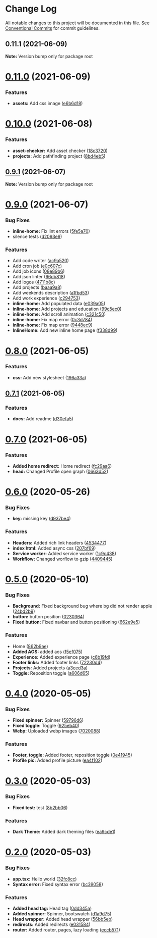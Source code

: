 # Change Log

All notable changes to this project will be documented in this file.
See [Conventional Commits](https://conventionalcommits.org) for commit guidelines.

## 0.11.1 (2021-06-09)

**Note:** Version bump only for package root





# [0.11.0](https://github.com/ticklepoke/Portfolio/compare/v0.10.0...v0.11.0) (2021-06-09)


### Features

* **assets:** Add css image ([e6b6d18](https://github.com/ticklepoke/Portfolio/commit/e6b6d18abe16a3924b8f196c022f13ee3e83a90b))





# [0.10.0](https://github.com/ticklepoke/Portfolio/compare/v0.9.1...v0.10.0) (2021-06-08)


### Features

* **asset-checker:** Add asset checker ([18c3720](https://github.com/ticklepoke/Portfolio/commit/18c3720c469785c70994f7850281a313a6d564ab))
* **projects:** Add pathfinding project ([8bd4eb5](https://github.com/ticklepoke/Portfolio/commit/8bd4eb5386f3a7906b0e89b21b64a10f5498a05b))





## [0.9.1](https://github.com/ticklepoke/Portfolio/compare/v0.9.0...v0.9.1) (2021-06-07)

**Note:** Version bump only for package root





# [0.9.0](https://github.com/ticklepoke/Portfolio/compare/v0.8.0...v0.9.0) (2021-06-07)


### Bug Fixes

* **inline-home:** Fix lint errors ([5fe5a70](https://github.com/ticklepoke/Portfolio/commit/5fe5a70b894009c654f9da3d4fa5f938958aa432))
* silence tests ([d2093e9](https://github.com/ticklepoke/Portfolio/commit/d2093e995b2ba39629ebdb612a4bbb3819efa6c8))


### Features

* Add code writer ([ac9a520](https://github.com/ticklepoke/Portfolio/commit/ac9a5204eee719873576309a7a31dec20b2c0790))
* Add cron job ([e0c607c](https://github.com/ticklepoke/Portfolio/commit/e0c607c20d1759a285b4c61de8c3061c44cdac4d))
* Add job icons ([08e89b6](https://github.com/ticklepoke/Portfolio/commit/08e89b63e56f160758b3ad0e1653794ef0995191))
* Add json linter ([66db818](https://github.com/ticklepoke/Portfolio/commit/66db8188e185daf03d41671e98f4d9f1cd0759b9))
* Add logos ([4711b8c](https://github.com/ticklepoke/Portfolio/commit/4711b8ccd85e4f52113ae358033318d70ec5954c))
* Add projects ([baaa9a8](https://github.com/ticklepoke/Portfolio/commit/baaa9a8301ad5c7dfc5e767925e0d0d594097fbb))
* Add weekends description ([a1fbd53](https://github.com/ticklepoke/Portfolio/commit/a1fbd5389742d21a7f180ebe6036374739aa9094))
* Add work experience ([c294753](https://github.com/ticklepoke/Portfolio/commit/c2947538aad33b34da2477c569233c52e7e1cb81))
* **inline-home:** Add populated data ([e039a05](https://github.com/ticklepoke/Portfolio/commit/e039a059c99a3eeac6aeeed6e02b82fde4a119b1))
* **inline-home:** Add projects and education ([99c5ec0](https://github.com/ticklepoke/Portfolio/commit/99c5ec018ed53bcc9e8264986a5ece171068d1dc))
* **inline-home:** Add scroll animation ([c321c50](https://github.com/ticklepoke/Portfolio/commit/c321c5083e0db924e3bb11e9e018633581763673))
* **inline-home:** Fix map error ([0c3d784](https://github.com/ticklepoke/Portfolio/commit/0c3d7845c95c3736e0cf7fcd791c999ea65fb3ee))
* **inline-home:** Fix map error ([9448ec9](https://github.com/ticklepoke/Portfolio/commit/9448ec9e0c8734f2b86e5944070ab7fd1e7c8160))
* **InlineHome:** Add new inline home page ([f338d99](https://github.com/ticklepoke/Portfolio/commit/f338d99e2891ab6b6087466633cff0d16729f1a4))





# [0.8.0](https://github.com/ticklepoke/Portfolio/compare/v0.7.1...v0.8.0) (2021-06-05)

### Features

- **css:** Add new stylesheet ([196a33a](https://github.com/ticklepoke/Portfolio/commit/196a33a87418cb5df7c2f2d66ea0d5cf1f04d754))

## [0.7.1](https://github.com/ticklepoke/Portfolio/compare/v0.7.0...v0.7.1) (2021-06-05)

### Features

- **docs:** Add readme ([d30efa5](https://github.com/ticklepoke/Portfolio/commit/d30efa5147c5995932dd20920df113510159419b))

# [0.7.0](https://github.com/ticklepoke/Portfolio/compare/v0.6.0...v0.7.0) (2021-06-05)

### Features

- **Added home redirect:** Home redirect ([fc29aa6](https://github.com/ticklepoke/Portfolio/commit/fc29aa65615b3651b1ce6343620635731e3617f5))
- **head:** Changed Profile open graph ([0663d52](https://github.com/ticklepoke/Portfolio/commit/0663d522bb55424788dca9251beee3b977d3f8d1))

# [0.6.0](https://github.com/ticklepoke/Portfolio/compare/v0.5.0...v0.6.0) (2020-05-26)

### Bug Fixes

- **key:** missing key ([d937be4](https://github.com/ticklepoke/Portfolio/commit/d937be4ca8cae4abdd9002e253865151493d1b68))

### Features

- **Headers:** Added rich link headers ([4534477](https://github.com/ticklepoke/Portfolio/commit/4534477e62eaa84b2566152d3b6560bf56260821))
- **index html:** Added async css ([207bf69](https://github.com/ticklepoke/Portfolio/commit/207bf6919570663421aa96117abc77b7030df41a))
- **Service worker:** Added service worker ([1c9c438](https://github.com/ticklepoke/Portfolio/commit/1c9c4388350ca5a35befb1fd855c74949dc49517))
- **Workflow:** Changed worflow to gzip ([4409445](https://github.com/ticklepoke/Portfolio/commit/4409445427b95d517e6656e8c572bb58e47eb6db))

# [0.5.0](https://github.com/ticklepoke/Portfolio/compare/v0.4.0...v0.5.0) (2020-05-10)

### Bug Fixes

- **Background:** Fixed background bug where bg did not render apple ([24bd2b9](https://github.com/ticklepoke/Portfolio/commit/24bd2b9484b916a7474e8bd81a40bbe381bd03bd))
- **button:** button position ([0230364](https://github.com/ticklepoke/Portfolio/commit/0230364adc111297a7e496938254514e0276ef14))
- **Fixed button:** Fixed navbar and button positioning ([662e9e5](https://github.com/ticklepoke/Portfolio/commit/662e9e5d878af1e7f7ed547b7ff4314fdcc54c66))

### Features

- Home ([862b9ae](https://github.com/ticklepoke/Portfolio/commit/862b9ae5c355c68691f15167dd7e9d34dc1fe7da))
- **Added AOS:** added aos ([f5ef075](https://github.com/ticklepoke/Portfolio/commit/f5ef0751c11e4f23a88f8c36cab7c9e486058293))
- **Experience:** Added experience page ([c6b19fd](https://github.com/ticklepoke/Portfolio/commit/c6b19fdca5bb3d5d46bc2d8c9df570d0d275e6e6))
- **Footer links:** Added footer links ([72230d4](https://github.com/ticklepoke/Portfolio/commit/72230d4e3375702c9bd3e6e4eb80c55378281edb))
- **Projects:** Added projects ([a3eed3a](https://github.com/ticklepoke/Portfolio/commit/a3eed3a14c4433f3586db5c5046946e9905877c6))
- **Toggle:** Reposition toggle ([a606d65](https://github.com/ticklepoke/Portfolio/commit/a606d65a9f28f28b6db03576b8e5210af0a62ae6))

# [0.4.0](https://github.com/ticklepoke/Portfolio/compare/v0.3.0...v0.4.0) (2020-05-05)

### Bug Fixes

- **Fixed spinner:** Spinner ([59796d6](https://github.com/ticklepoke/Portfolio/commit/59796d649f423e9db184b752e0dda4de2872cb0d))
- **Fixed toggle:** Toggle ([925eb40](https://github.com/ticklepoke/Portfolio/commit/925eb40b2ccebc4e0ea611e4b464379f291aaede))
- **Webp:** Uploaded webp images ([7020088](https://github.com/ticklepoke/Portfolio/commit/7020088ef85f0df13c34294fd1d355387169862b))

### Features

- **Footer, toggle:** Added footer, reposition toggle ([0e41945](https://github.com/ticklepoke/Portfolio/commit/0e419451098a39d3d741d095716f409b90c49e39))
- **Profile pic:** Added profile picture ([ea4f102](https://github.com/ticklepoke/Portfolio/commit/ea4f1021765295626f275122788d5613920d557c))

# [0.3.0](https://github.com/ticklepoke/Portfolio/compare/v0.2.0...v0.3.0) (2020-05-03)

### Bug Fixes

- **Fixed test:** test ([8b2bb06](https://github.com/ticklepoke/Portfolio/commit/8b2bb06c8dba84a03281cdea99c54b1e4e173018))

### Features

- **Dark Theme:** Added dark theming files ([ea9cde1](https://github.com/ticklepoke/Portfolio/commit/ea9cde1600e4220a4fb4da697c69617c5ab8e902))

# [0.2.0](https://github.com/ticklepoke/Portfolio/compare/v0.1.1...v0.2.0) (2020-05-03)

### Bug Fixes

- **app.tsx:** Hello world ([32fc8cc](https://github.com/ticklepoke/Portfolio/commit/32fc8cc99fe9cbee8542e9727a5092688bb28b71))
- **Syntax error:** Fixed syntax error ([bc39058](https://github.com/ticklepoke/Portfolio/commit/bc39058d8acd6b612eb1f84edd3bc50038639429))

### Features

- **Added head tag:** Head tag ([0dd345a](https://github.com/ticklepoke/Portfolio/commit/0dd345a7131e93f80ab887ba6f4b8e6840838dba))
- **Added spinner:** Spinner, bootswatch ([d1a9d75](https://github.com/ticklepoke/Portfolio/commit/d1a9d7532ae94b045fe54cebc843b492ceadb6e7))
- **Head wrapper:** Added head wrapper ([56bb5eb](https://github.com/ticklepoke/Portfolio/commit/56bb5eb130961ca99d992dfab06dbf70d5966814))
- **redirects:** Added redirects ([e031584](https://github.com/ticklepoke/Portfolio/commit/e031584c28c2f5cb6078ee226845aef7f9b5a5d5))
- **router:** Added router, pages, lazy loading ([eccb571](https://github.com/ticklepoke/Portfolio/commit/eccb571fcaf07f89313b9ad2f422fc0e65e9f34c))
